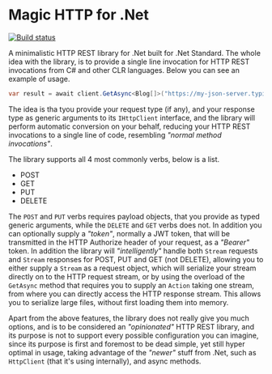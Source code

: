 
# Magic HTTP for .Net

[![Build status](https://travis-ci.org/polterguy/magic.http.svg?master)](https://travis-ci.org/polterguy/magic.http)

A minimalistic HTTP REST library for .Net built for .Net Standard. The whole idea with the library, is to provide a
single line invocation for HTTP REST invocations from C# and other CLR languages. Below you can see an example of usage.

```csharp
var result = await client.GetAsync<Blog[]>("https://my-json-server.typicode.com/typicode/demo/posts");
```

The idea is tha tyou provide your request type (if any), and your response type as generic arguments to its
`IHttpClient` interface, and the library will perform automatic conversion on your behalf, reducing your
HTTP REST invocations to a single line of code, resembling _"normal method invocations"_.

The library supports all 4 most commonly verbs, below is a list.

* POST
* GET
* PUT
* DELETE

The `POST` and `PUT` verbs requires payload objects, that you provide as typed generic arguments, while the `DELETE` and `GET`
verbs does not. In addition you can optionally supply a _"token"_, normally a JWT token, that will be transmitted in the
HTTP Authorize header of your request, as a _"Bearer"_ token. In addition the library will _"intelligently"_ handle both `Stream`
requests and `Stream` responses for POST, PUT and GET (not DELETE), allowing you to either supply a `Stream` as a request
object, which will serialize your stream directly on to the HTTP request stream, or by using the overload of the `GetAsync`
method that requires you to supply an `Action` taking one stream, from where you can directly access the HTTP response stream.
This allows you to serialize large files, without first loading them into memory.

Apart from the above features, the library does not really give you much options, and is to be considered an _"opinionated"_
HTTP REST library, and its purpose is not to support every possible configuration you can imagine, since its purpose
is first and foremost to be dead simple, yet still hyper optimal in usage, taking advantage of the _"newer"_ stuff
from .Net, such as `HttpClient` (that it's using internally), and async methods.
